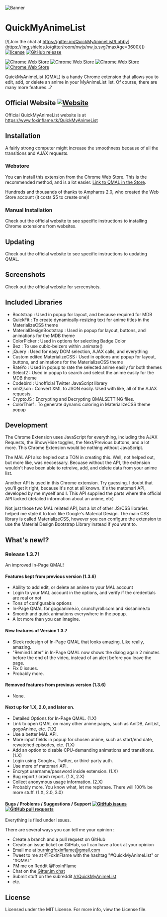 ![Banner](https://i.imgur.com/U2piPr4.png)
# QuickMyAnimeList
[![Join the chat at https://gitter.im/QuickMyAnimeList/Lobby](https://img.shields.io/gitter/room/nwjs/nw.js.svg?maxAge=3600)]() [![license](https://img.shields.io/github/license/FoxInFlame/QuickMyAnimeList.svg?maxAge=3600)]() [![GitHub release](https://img.shields.io/github/release/FoxInFlame/QuickMyAnimeList.svg?maxAge=3600&label=github%20release)](https://github.com/FoxInFlame/QuickMyAnimeList/releases)

[![Chrome Web Store](https://img.shields.io/chrome-web-store/d/hbaegdehoobdkpfffdjmecohehhegaoo.svg?maxAge=3600)](https://chrome.google.com/webstore/detail/quickmyanimelist/hbaegdehoobdkpfffdjmecohehhegaoo) [![Chrome Web Store](https://img.shields.io/chrome-web-store/v/hbaegdehoobdkpfffdjmecohehhegaoo.svg?maxAge=3600)](https://chrome.google.com/webstore/detail/quickmyanimelist/hbaegdehoobdkpfffdjmecohehhegaoo) [![Chrome Web Store](https://img.shields.io/chrome-web-store/stars/hbaegdehoobdkpfffdjmecohehhegaoo.svg?maxAge=3600)](https://chrome.google.com/webstore/detail/quickmyanimelist/hbaegdehoobdkpfffdjmecohehhegaoo) [![Chrome Web Store](https://img.shields.io/chrome-web-store/rating-count/hbaegdehoobdkpfffdjmecohehhegaoo.svg?maxAge=3600)](https://chrome.google.com/webstore/detail/quickmyanimelist/hbaegdehoobdkpfffdjmecohehhegaoo)

QuickMyAnimeList (QMAL) is a handy Chrome extension that allows you to edit, add, or delete an anime in your MyAnimeList list. Of course, there are many more features...? 

## Official Website [![Website](https://img.shields.io/website-up-down-green-red/http/www.foxinflame.tk.svg?maxAge=2592000&label=official%20website)](https://www.foxinflame.tk/QuickMyAnimeList)
Official QuickMyAnimeList website is at https://www.foxinflame.tk/QuickMyAnimeList

## Installation
A fairly strong computer might increase the smoothness because of all the transitions and AJAX requests.

### Webstore
You can install this extension from the Chrome Web Store. This is the recommended method, and is a lot easier. [Link to QMAL in the Store](https://chrome.google.com/webstore/detail/quickmyanimelist/hbaegdehoobdkpfffdjmecohehhegaoo).

Hundreds and thousands of thanks to Ampharos 2.0, who created the Web Store account (it costs $5 to create one)!

### Manual Installation
Check out the official website to see specific instructions to installing Chrome extensions from websites.

## Updating
Check out the official website to see specific instructions to updating QMAL.

## Screenshots
Check out the official website for screenshots.

## Included Libraries
- Bootstrap : Used in popup for layout, and because required for MDB
- QuickFit : To create dynamically-resizing text for anime titles in the MaterializeCSS theme
- MaterialDesignBootstrap : Used in popup for layout, buttons, and animations for the MDB theme
- ColorPicker : Used in options for selecting Badge Color
- Bez : To use cubic-beizers within .animate()
- jQuery : Used for easy DOM selection, AJAX calls, and everything
- Custom edited MaterializeCSS : Used in options and popup for layout, buttons, and animations for the MaterializeCSS theme
- RateYo : Used in popup to rate the selected anime easily for both themes
- Select2 : Used in popup to search and select the anime easily for the MDB theme
- Codebird : Unofficial Twitter JavaScript library
- xml2json : Convert XML to JSON easily. Used with like, all of the AJAX requests.
- CryptoJS : Encrypting and Decrypting QMALSETTING files.
- ColorThief : To generate dynamic coloring in MaterializeCSS theme popup

## Development
The Chrome Extension uses JavaScript for everything, including the AJAX Requests, the Show/Hide toggles, the Next/Previous buttons, and a lot more. This Chrome Extension would be nothing without JavaScript. 

The MAL API also hepled out a TON in creating this. Well, not helped out, but more like, was neccessary. Becuase without the API, the extension wouldn't have been able to retreive, add, and delete data from your anime list.

Another API is used in this Chrome extension. Try guessing. I doubt that you'll get it right, because it's not at all known. It's the matomari API, developed by me myself and I. This API supplied the parts where the official API lacked (detailed information about an anime, etc)  

Not just those two MAL related API, but a lot of other JS/CSS libraries helped me style it to look like Google's Material Design. The main CSS library is called MaterializeCSS, however you can configure the extension to use the Material Design Bootstrap Library instead if you want to.


## What's new!?
### Release 1.3.7!

An improved In-Page QMAL!

#### Features kept from previous version (1.3.6)

- Ability to add edit, or delete an anime to your MAL account
- Login to your MAL account in the options, and verify if the credentials are real or not
- Tons of configurable options
- In-Page QMAL for gogoanime.io, crunchyroll.com and kissanime.to
- Smooth and quick animations everywhere in the popup.
- A lot more than you can imagine.

#### New features of Version 1.3.7

- Sleek redesign of In-Page QMAL that looks amazing. Like really, amazing.
- "Remind Later" in In-Page QMAL now shows the dialog again 2 minutes before the end of the video, instead of an alert before you leave the page.
- Fix 0 issues.
- Probably more.

#### Removed features from previous version (1.3.6)

- None.

#### Next up for 1.X, 2.0, and later on.

- Detailed Options for In-Page QMAL. (1.X)
- Link to open QMAL on many other anime pages, such as AniDB, AniList, gogoAnime, etc. (1.X)
- Use a better MAL API.
- More input fields in popup for chosen anime, such as start/end date, rewatched episodes, etc. (1.X)
- Add an option to disable CPU-demanding animations and transitions. (1.X)
- Login using Google+, Twitter, or third-party auth.
- Use more of matomari API.
- Encrypt username/password inside extension. (1.X)
- Bug report / crash report. (1.X, 2.X)
- Collect anonymous usage information. (2.X)
- Probably more. You know what, let me rephrase. There will 100% be more stuff. (1.X, 2.0, 3.0)

#### Bugs / Problems / Suggestions / Support [![GitHub issues](https://img.shields.io/github/issues-raw/FoxInFlame/QuickMyAnimeList.svg?maxAge=3600)]() [![GitHub pull requests](https://img.shields.io/github/issues-pr/FoxInFlame/QuickMyAnimeList.svg?maxAge=3600)]()

Everything is filed under Issues.


There are several ways you can tell me your opinion :

- Create a branch and a pull request on GitHub
- Create an issue ticket on GitHub, so I can have a look at your opinion
- Email me at burningfoxinflame@gmail.com
- Tweet to me at @FoxInFlame with the hashtag "#QuickMyAnimeList" or "#QMAL"
- PM me on Reddit @FoxInFlame
- Chat on the [Gitter.im chat](https://gitter.im/QuickMyAnimeList/Lobby)
- Submit stuff on the subreddit [/r/QuickMyAnimeList](https://reddit.com/r/QuickMyAnimeList)
- etc.

## License
Licensed under the MIT License. For more info, view the License file.
